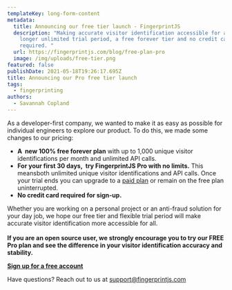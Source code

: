 ```yaml
---
templateKey: long-form-content
metadata:
  title: Announcing our free tier launch - FingerprintJS
  description: "Making accurate visitor identification accessible for all with a
    longer unlimited trial period, a free forever tier and no credit card
    required. "
  url: https://fingerprintjs.com/blog/free-plan-pro
  image: /img/uploads/free-tier.png
featured: false
publishDate: 2021-05-18T19:26:17.695Z
title: Announcing our Pro free tier launch
tags:
  - fingerprinting
authors:
  - Savannah Copland
---
```

As a developer-first company, we wanted to make it as easy as possible for individual engineers to explore our product. To do this, we made some changes to our pricing:

* **A  new 100% free forever plan** with up to 1,000 unique visitor identifications per month and unlimited API calls.
* **For your first 30 days,  try FingerprintJS Pro with no limits.** This meansboth unlimited unique visitor identifications and API calls. Once your trial ends you can upgrade to a [paid plan](https://fingerprintjs.com/pricing/) or remain on the free plan uninterrupted.
* **No credit card required for sign-up.** 

Whether you are working on a personal project or an anti-fraud solution for your day job, we hope our free tier and flexible trial period will make accurate visitor identification more accessible for all.\
\
**If you are an open source user, we strongly encourage you to try our FREE Pro plan and see the difference in your visitor identification accuracy and stability.**

**[Sign up for a free account](https://dashboard.fingerprintjs.com/signup)**

Have questions? Reach out to us at [support@fingerprintjs.com](mailto:support@fingerprintjs.com)